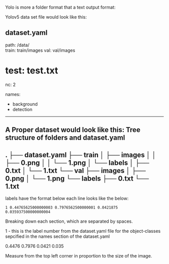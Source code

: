 Yolo is more a folder format that a text output format: 

Yolov5 data set file would look like this:

dataset.yaml 
-------------------
path: /data/  
train: train/images
val: val/images
# test: test.txt

nc: 2

names:
  - background
  - detection
  
-------------------

A Proper dataset would look like this:
Tree structure of folders and dataset.yaml 
-------------------
.
├── dataset.yaml
├── train
│   ├── images
│   │   ├── 0.png
│   │   └── 1.png
│   └── labels
│       ├── 0.txt
│       └── 1.txt
└── val
    ├── images
    │   ├── 0.png
    │   └── 1.png
    └── labels
        ├── 0.txt
        └── 1.txt
-------------------

labels have the format below 
each line looks like the below: 
```
1 0.44765625000000003 0.7976562500000001 0.0421875 0.035937500000000004
```
Breaking down each section, which are separated by spaces. 
<object-class> <x> <y> <width> <height>

1 - this is the label number from the dataset.yaml file for the object-classes sepcified in the names section of the dataset.yaml 

0.4476 0.7976 0.0421 0.035
<x> <y> <width> <height>

Measure from the top left corner in proportion to the size of the image. 

